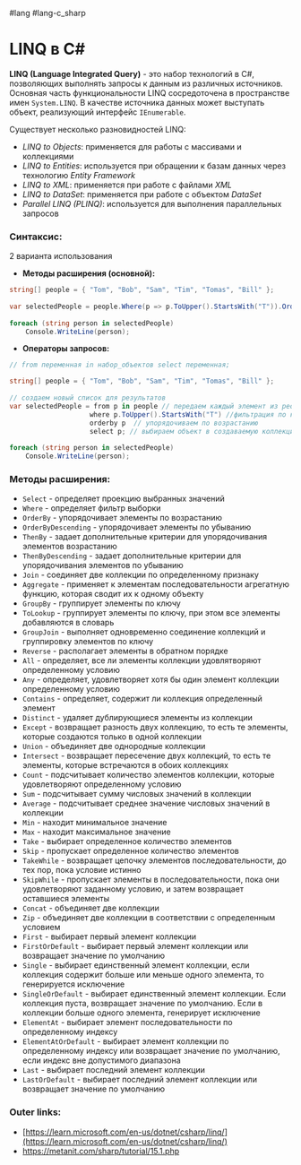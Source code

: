 #lang #lang-c_sharp 

# LINQ в C#

**LINQ (Language Integrated Query)** - это набор технологий в C#, позволяющих выполнять запросы к данным из различных источников.
Основная часть функциональности LINQ сосредоточена в пространстве имен `System.LINQ`.
В качестве источника данных может выступать объект, реализующий интерфейс `IEnumerable`.

Существует несколько разновидностей LINQ:
- *LINQ to Objects*: применяется для работы с массивами и коллекциями
- *LINQ to Entities*: используется при обращении к базам данных через технологию *Entity Framework*
- *LINQ to XML*: применяется при работе с файлами *XML*
- *LINQ to DataSet*: применяется при работе с объектом *DataSet*
- *Parallel LINQ (PLINQ)*: используется для выполнения параллельных запросов

### Синтаксис:
2 варианта использования
- **Методы расширения (основной):** 
```csharp
string[] people = { "Tom", "Bob", "Sam", "Tim", "Tomas", "Bill" };
 
var selectedPeople = people.Where(p => p.ToUpper().StartsWith("T")).OrderBy(p => p);
 
foreach (string person in selectedPeople)
    Console.WriteLine(person);
```

- **Операторы запросов:** 
```csharp
// from переменная in набор_объектов select переменная;

string[] people = { "Tom", "Bob", "Sam", "Tim", "Tomas", "Bill" };
 
// создаем новый список для результатов
var selectedPeople = from p in people // передаем каждый элемент из people в переменную p
                    where p.ToUpper().StartsWith("T") //фильтрация по критерию
                    orderby p  // упорядочиваем по возрастанию
                    select p; // выбираем объект в создаваемую коллекцию
 
foreach (string person in selectedPeople)
    Console.WriteLine(person);
```

### Методы расширения:

- `Select` - определяет проекцию выбранных значений
- `Where` - определяет фильтр выборки
- `OrderBy` - упорядочивает элементы по возрастанию
- `OrderByDescending` - упорядочивает элементы по убыванию
- `ThenBy` - задает дополнительные критерии для упорядочивания элементов возрастанию
- `ThenByDescending` - задает дополнительные критерии для упорядочивания элементов по убыванию
- `Join` - соединяет две коллекции по определенному признаку
- `Aggregate` - применяет к элементам последовательности агрегатную функцию, которая сводит их к одному объекту
- `GroupBy` - группирует элементы по ключу
- `ToLookup` - группирует элементы по ключу, при этом все элементы добавляются в словарь
- `GroupJoin` - выполняет одновременно соединение коллекций и группировку элементов по ключу
- `Reverse` - располагает элементы в обратном порядке
- `All` - определяет, все ли элементы коллекции удовлятворяют определенному условию
- `Any` - определяет, удовлетворяет хотя бы один элемент коллекции определенному условию
- `Contains` - определяет, содержит ли коллекция определенный элемент
- `Distinct` - удаляет дублирующиеся элементы из коллекции
- `Except` - возвращает разность двух коллекцию, то есть те элементы, которые создаются только в одной коллекции
- `Union` - объединяет две однородные коллекции
- `Intersect` - возвращает пересечение двух коллекций, то есть те элементы, которые встречаются в обоих коллекциях
- `Count` - подсчитывает количество элементов коллекции, которые удовлетворяют определенному условию
- `Sum` - подсчитывает сумму числовых значений в коллекции
- `Average` - подсчитывает cреднее значение числовых значений в коллекции
- `Min` - находит минимальное значение
- `Max` - находит максимальное значение
- `Take` - выбирает определенное количество элементов
- `Skip` - пропускает определенное количество элементов
- `TakeWhile` - возвращает цепочку элементов последовательности, до тех пор, пока условие истинно
- `SkipWhile` - пропускает элементы в последовательности, пока они удовлетворяют заданному условию, и затем возвращает оставшиеся элементы
- `Concat` - объединяет две коллекции
- `Zip` - объединяет две коллекции в соответствии с определенным условием
- `First` - выбирает первый элемент коллекции
- `FirstOrDefault` - выбирает первый элемент коллекции или возвращает значение по умолчанию
- `Single` - выбирает единственный элемент коллекции, если коллекция содержит больше или меньше одного элемента, то генерируется исключение
- `SingleOrDefault` - выбирает единственный элемент коллекции. Если коллекция пуста, возвращает значение по умолчанию. Если в коллекции больше одного элемента, генерирует исключение
- `ElementAt` - выбирает элемент последовательности по определенному индексу
- `ElementAtOrDefault` - выбирает элемент коллекции по определенному индексу или возвращает значение по умолчанию, если индекс вне допустимого диапазона
- `Last` - выбирает последний элемент коллекции
- `LastOrDefault` - выбирает последний элемент коллекции или возвращает значение по умолчанию

### Outer links:
- [https://learn.microsoft.com/en-us/dotnet/csharp/linq/](https://learn.microsoft.com/en-us/dotnet/csharp/linq/)
- https://metanit.com/sharp/tutorial/15.1.php